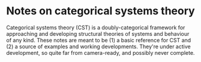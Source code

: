 # Notes on categorical systems theory

Categorical systems theory (CST) is a doubly-categorical framework for approaching and developing structural theories of systems and behaviour of any kind.
These notes are meant to be (1) a basic reference for CST and (2) a source of examples and working developments.
They're under active development, so quite far from camera-ready, and possibly never complete.
